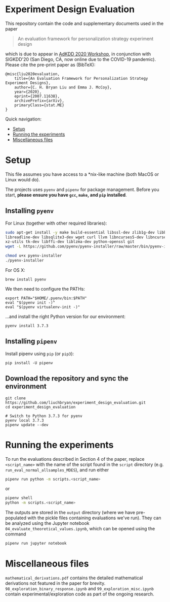 # Experiment Design Evaluation

This repository contain the code and supplementary documents used in the paper

> An evaluation framework for personalization strategy experiment design

which is due to appear in [AdKDD 2020 Workshop](https://www.adkdd.org/), 
in conjunction with SIGKDD'20 (San Diego, CA, now online due to the COVID-19 pandemic).
Please cite the pre-print paper as (BibTeX):

```
@misc{liu2020evaluation,
    title={An Evaluation Framework for Personalization Strategy Experiment Designs},
    author={C. H. Bryan Liu and Emma J. McCoy},
    year={2020},
    eprint={2007.11638},
    archivePrefix={arXiv},
    primaryClass={stat.ME}
}
```

Quick navigation:
- [Setup](#Setup)
- [Running the experiments](#Running-the-experiments)
- [Miscellaneous files](#Miscellaneous-files)

# Setup
This file assumes you have access to a *nix-like machine (both MacOS or
Linux would do).

The projects uses `pyenv` and `pipenv` for package management.
Before you start, **please ensure you have `gcc`, `make`, and `pip` installed**.

## Installing `pyenv`

For Linux (together with other required libraries):

``` bash
sudo apt-get install -y make build-essential libssl-dev zlib1g-dev libbz2-dev \
libreadline-dev libsqlite3-dev wget curl llvm libncurses5-dev libncursesw5-dev \
xz-utils tk-dev libffi-dev liblzma-dev python-openssl git
wget -L https://github.com/pyenv/pyenv-installer/raw/master/bin/pyenv-installer | bash

chmod u+x pyenv-installer
./pyenv-installer
```

For OS X:
```
brew install pyenv
```

We then need to configure the PATHs:
```
export PATH="$HOME/.pyenv/bin:$PATH"
eval "$(pyenv init -)"
eval "$(pyenv virtualenv-init -)"
```

...and install the right Python version for our environment:
```
pyenv install 3.7.3
```

## Installing `pipenv`
Install pipenv using `pip` (or `pip3`):
```
pip install -U pipenv
```

## Download the repository and sync the environment
```
git clone https://github.com/liuchbryan/experiment_design_evaluation.git
cd experiment_design_evaluation

# Switch to Python 3.7.3 for pyenv
pyenv local 3.7.3
pipenv update --dev
```

# Running the experiments
To run the evaluations described in Section 4 of the paper, replace `<script_name>` with the name of the 
script found in the `script` directory (e.g. `run_eval_normal_allsamples_MDES`), and run either

```bash
pipenv run python -m scripts.<script_name>
```

or

```bash
pipenv shell
python -m scripts.<script_name>
```

The outputs are stored in the `output` directory (where we have pre-populated with the pickle files
containing evaluations we've run). 
They can be analyzed using the Jupyter notebook `04_evaluate_theoretical_values.ipynb`, which can be opened
using the command

```bash
pipenv run jupyter notebook
```

# Miscellaneous files
`mathematical_derivations.pdf` contains the detailed mathematical derivations not featured in the paper for brevity.
`98_exploration_binary_response.ipynb` and `99_exploration_misc.ipynb` contain experimental/exploration code
as part of the ongoing research.

